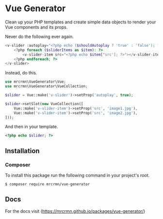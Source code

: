 # Vue Generator

Clean up your PHP templates and create simple data objects to render your Vue components and its props.

Never do the following ever again.
```php
<v-slider :autoplay="<?php echo ($shouldAutoplay ? 'true' : 'false'); ?>">
    <?php foreach ($sliderItems as $item): ?>
        <v-slider-item src="<?php echo $item['src']; ?>"></v-slider-item>
    <?php endforeach; ?>
</v-slider>
```
Instead, do this.
```php
use mrcrmn\VueGenerator\Vue;
use mrcrmn\VueGenerator\VueCollection;

$slider = Vue::make('v-slider')->setProp('autoplay', true);

$slider->setSlot(new VueCollection([
    Vue::make('v-slider-item')->setProp('src', 'image1.jpg'),
    Vue::make('v-slider-item')->setProp('src', 'image2.jpg'),
]));
```
And then in your template.
```php
<?php echo $slider; ?>
```

## Installation

### Composer
To install this package run the following command in your project's root.
```bash
$ composer require mrcrmn/vue-generator
```

## Docs
For the docs visit (https://mrcrmn.github.io/packages/vue-generator/)
